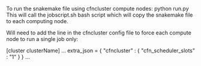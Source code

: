To run the snakemake file using cfncluster compute nodes:
python run.py
This will call the jobscript.sh bash script which will copy the snakemake file to each computing node.

Will need to add the line in the cfncluster config file to force 
each compute node to run a single job only:

[cluster clusterName]
...
extra_json = { "cfncluster" : { "cfn_scheduler_slots" : "1" } }
...
